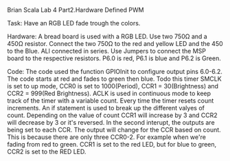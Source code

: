 Brian Scala
Lab 4 Part2.Hardware Defined PWM

Task:
  Have an RGB LED fade trough the colors.
  
 Hardware:
  A bread board is used with a RGB LED. Use two 750Ω and a 450Ω resistor. Connect the two 750Ω to the red and yellow LED and the 450 to the Blue. ALl connected in series. Use Jumpers to connect the MSP board to the respective resistors. P6.0 is red, P6.1 is blue and P6.2 is Green.
  
 Code:
    The code used the function GPIOInit to configure output pins 6.0-6.2. The code starts at red and fades to green then blue. Todo this timer SMCLK is set to up mode, CCR0 is set to 1000(Period), CCR1 = 30(Brightness) and CCR2 = 999(Red Brightness). ACLK is used in continuous mode to keep track of the timer with a variable count. Every time the timer resets count increments. An if statement is used to break up the different valyes of count. Depending on the value of count CCR1 will increase  by 3 and CCR2 will decrease by 3 or it's reversed. In the second interupt, the outputs are being set to each CCR. The output will change for the CCR based on count. This is because there are only three CCR0-2. For example when we're fading from red to green. CCR1 is set to the red LED, but for blue to green, CCR2 is set to the RED LED. 
  
